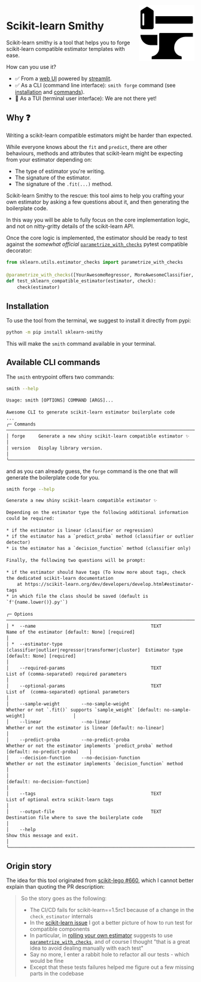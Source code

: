 <img src="https://raw.githubusercontent.com/FBruzzesi/sklearn-smithy/main/docs/img/sksmith-logo.svg" width=150 height=150 align="right">

# Scikit-learn Smithy

Scikit-learn smithy is a tool that helps you to forge scikit-learn compatible estimator templates with ease.

How can you use it?

- ✅ From a [web UI](https://sklearn-smithy.streamlit.app/) powered by [streamlit](https://streamlit.io/).
- ✅ As a CLI (command line interface): `smith forge` command (see [installation](#installation) and [commands](#available-cli-commands)).
- 🚧 As a TUI (terminal user interface): We are not there yet!

## Why ❓

Writing a scikit-learn compatible estimators might be harder than expected.

While everyone knows about the `fit` and `predict`, there are other behaviours, methods and attributes that
scikit-learn might be expecting from your estimator depending on:

- The type of estimator you're writing.
- The signature of the estimator.
- The signature of the `.fit(...)` method.

Scikit-learn Smithy to the rescue: this tool aims to help you crafting your own estimator by asking a few
questions about it, and then generating the boilerplate code.

In this way you will be able to fully focus on the core implementation logic, and not on nitty-gritty details
of the scikit-learn API.

Once the core logic is implemented, the estimator should be ready to test against the _somewhat official_ [`parametrize_with_checks`](https://scikit-learn.org/dev/modules/generated/sklearn.utils.estimator_checks.parametrize_with_checks.html#sklearn.utils.estimator_checks.parametrize_with_checks) pytest compatible decorator:

```py
from sklearn.utils.estimator_checks import parametrize_with_checks

@parametrize_with_checks([YourAwesomeRegressor, MoreAwesomeClassifier, EvenMoreAwesomeTransformer])
def test_sklearn_compatible_estimator(estimator, check):
    check(estimator)
```

## Installation

To use the tool from the terminal, we suggest to install it directly from pypi:

```bash
python -m pip install sklearn-smithy
```

This will make the `smith` command available in your terminal.

## Available CLI commands

The `smith` entrypoint offers two commands:

```bash
smith --help
```

```terminal
Usage: smith [OPTIONS] COMMAND [ARGS]...                                                                                                                          
                
Awesome CLI to generate scikit-learn estimator boilerplate code
...
╭─ Commands ─────────────────────────────────────────────────────────────────────────────╮
│ forge     Generate a new shiny scikit-learn compatible estimator ✨                    │
│ version   Display library version.                                                     │
╰────────────────────────────────────────────────────────────────────────────────────────╯
```

and as you can already guess, the `forge` command is the one that will generate the boilerplate code for you.

```bash
smith forge --help
```

```terminal
Generate a new shiny scikit-learn compatible estimator ✨

Depending on the estimator type the following additional information could be required:

* if the estimator is linear (classifier or regression)
* if the estimator has a `predict_proba` method (classifier or outlier detector)
* is the estimator has a `decision_function` method (classifier only)

Finally, the following two questions will be prompt:

* if the estimator should have tags (To know more about tags, check the dedicated scikit-learn documentation
    at https://scikit-learn.org/dev/developers/develop.html#estimator-tags
* in which file the class should be saved (default is `f'{name.lower()}.py'`)                                                                                                                                                    
                                                                                                                                                                                                                                                                     
╭─ Options ─────────────────────────────────────────────────────────────────────────────────────────────────────────────────────────────────────────────────────────────────────────────────────────────╮
│ *  --name                                           TEXT                                                Name of the estimator [default: None] [required]                                              │
│ *  --estimator-type                                 [classifier|outlier|regressor|transformer|cluster]  Estimator type [default: None] [required]                                                     │
│    --required-params                                TEXT                                                List of (comma-separated) required parameters                                                 │
│    --optional-params                                TEXT                                                List of  (comma-separated) optional parameters                                                │
│    --sample-weight        --no-sample-weight                                                            Whether or not `.fit()` supports `sample_weight` [default: no-sample-weight]                  │
│    --linear               --no-linear                                                                   Whether or not the estimator is linear [default: no-linear]                                   │
│    --predict-proba        --no-predict-proba                                                            Whether or not the estimator implements `predict_proba` method [default: no-predict-proba]    │
│    --decision-function    --no-decision-function                                                        Whether or not the estimator implements `decision_function` method                            │
│                                                                                                         [default: no-decision-function]                                                               │
│    --tags                                           TEXT                                                List of optional extra scikit-learn tags                                                      │
│    --output-file                                    TEXT                                                Destination file where to save the boilerplate code                                           │
│    --help                                                                                               Show this message and exit.                                                                   │
╰───────────────────────────────────────────────────────────────────────────────────────────────────────────────────────────────────────────────────────────────────────────────────────────────────────╯
```

## Origin story

The idea for this tool originated from [scikit-lego #660](https://github.com/koaning/scikit-lego/pull/660), which I cannot better explain than quoting the PR description:

> So the story goes as the following:
>
> - The CI/CD fails for scikit-learn==1.5rc1 because of a change in the `check_estimator` internals
> - In the [scikit-learn issue](https://github.com/scikit-learn/scikit-learn/issues/28966) I got a better picture of how to run test for compatible components
> - In particular, in [rolling your own estimator](https://scikit-learn.org/dev/developers/develop.html#rolling-your-own-estimator) suggests to use [`parametrize_with_checks`](https://scikit-learn.org/dev/modules/generated/sklearn.utils.estimator_checks.parametrize_with_checks.html#sklearn.utils.estimator_checks.parametrize_with_checks), and of course I thought "that is a great idea to avoid dealing manually with each test"
> - Say no more, I enter a rabbit hole to refactor all our tests - which would be fine
> - Except that these tests failures helped me figure out a few missing parts in the codebase

